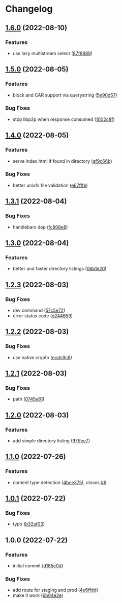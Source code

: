 # Changelog

## [1.6.0](https://github.com/web3-storage/dagula-gateway/compare/v1.5.0...v1.6.0) (2022-08-10)


### Features

* use lazy multistream select ([87f8989](https://github.com/web3-storage/dagula-gateway/commit/87f8989f0080f0e0622c15935544b81e774c6fcc))

## [1.5.0](https://github.com/web3-storage/dagula-gateway/compare/v1.4.0...v1.5.0) (2022-08-05)


### Features

* block and CAR support via  querystring ([5e90d57](https://github.com/web3-storage/dagula-gateway/commit/5e90d57616e82f50c5853c2cb47a994e6689902b))


### Bug Fixes

* stop libp2p when response consumed ([1002c8f](https://github.com/web3-storage/dagula-gateway/commit/1002c8f4b70a852aee197efb3ba8b2fd3446bbbc))

## [1.4.0](https://github.com/web3-storage/dagula-gateway/compare/v1.3.1...v1.4.0) (2022-08-05)


### Features

* serve index.html if found in directory ([af9c66b](https://github.com/web3-storage/dagula-gateway/commit/af9c66baa40a697d0eeaedb84523428325f5364c))


### Bug Fixes

* better unixfs file validation ([e67fffe](https://github.com/web3-storage/dagula-gateway/commit/e67fffea302b69adf3857efe8508b55136088406))

## [1.3.1](https://github.com/web3-storage/dagula-gateway/compare/v1.3.0...v1.3.1) (2022-08-04)


### Bug Fixes

* handlebars dep ([fc808e8](https://github.com/web3-storage/dagula-gateway/commit/fc808e83fd6412756b4ef5c83722725830bb3477))

## [1.3.0](https://github.com/web3-storage/dagula-gateway/compare/v1.2.3...v1.3.0) (2022-08-04)


### Features

* better and faster directory listings ([06b1e20](https://github.com/web3-storage/dagula-gateway/commit/06b1e20d81f304804052d52912b4dbefc702ae94))

## [1.2.3](https://github.com/web3-storage/dagula-gateway/compare/v1.2.2...v1.2.3) (2022-08-03)


### Bug Fixes

* dev command ([57c5e72](https://github.com/web3-storage/dagula-gateway/commit/57c5e723b866dd791f1717782efab08dd60cc1b8))
* error status code ([d244659](https://github.com/web3-storage/dagula-gateway/commit/d244659026b52dc9debf7c4abad3d96fdd1f0f57))

## [1.2.2](https://github.com/web3-storage/dagula-gateway/compare/v1.2.1...v1.2.2) (2022-08-03)


### Bug Fixes

* use native crypto ([ecdc9c8](https://github.com/web3-storage/dagula-gateway/commit/ecdc9c81c4b434feca2bee9e84c5368b1d7545fb))

## [1.2.1](https://github.com/web3-storage/dagula-gateway/compare/v1.2.0...v1.2.1) (2022-08-03)


### Bug Fixes

* path ([0745e81](https://github.com/web3-storage/dagula-gateway/commit/0745e811e817b817bc5713868652f2337cc4de39))

## [1.2.0](https://github.com/web3-storage/dagula-gateway/compare/v1.1.0...v1.2.0) (2022-08-03)


### Features

* add simple directory listing ([97ffee7](https://github.com/web3-storage/dagula-gateway/commit/97ffee78abd0ac2300a31e1684283e2730e446c2))

## [1.1.0](https://github.com/web3-storage/dagula-gateway/compare/v1.0.1...v1.1.0) (2022-07-26)


### Features

* content type detection ([4bce375](https://github.com/web3-storage/dagula-gateway/commit/4bce37515a43bb3bdaa29a6acb1e295f95795afb)), closes [#6](https://github.com/web3-storage/dagula-gateway/issues/6)

## [1.0.1](https://github.com/web3-storage/dagula-gateway/compare/v1.0.0...v1.0.1) (2022-07-22)


### Bug Fixes

* typo ([b32af03](https://github.com/web3-storage/dagula-gateway/commit/b32af039ae222c2f9aba7f7e362a988b49181cea))

## 1.0.0 (2022-07-22)


### Features

* initial commit ([d185e0d](https://github.com/web3-storage/dagula-gateway/commit/d185e0d1013a4b1b4aa8a4a7a6dd51e61b242d36))


### Bug Fixes

* add route for staging and prod ([4e6ffdd](https://github.com/web3-storage/dagula-gateway/commit/4e6ffdd18eba0185c27bdd900f01243b18db8542))
* make it work ([6b04e2e](https://github.com/web3-storage/dagula-gateway/commit/6b04e2e568bc4d29bb65ba4d253acb2190e3d3c1))
